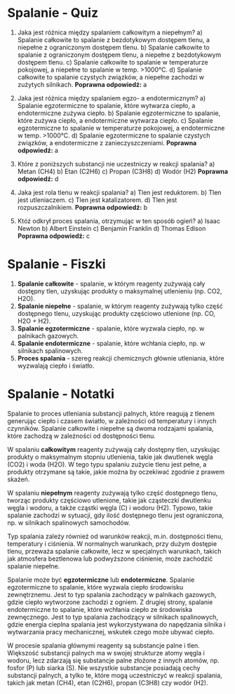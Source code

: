  # Spalanie - Quiz

1. Jaka jest różnica między spalaniem całkowitym a niepełnym?
   a) Spalanie całkowite to spalanie z bezdotykowym dostępem tlenu, a niepełne z ograniczonym dostępem tlenu.
   b) Spalanie całkowite to spalanie z ograniczonym dostępem tlenu, a niepełne z bezdotykowym dostępem tlenu.
   c) Spalanie całkowite to spalanie w temperaturze pokojowej, a niepełne to spalanie w temp. >1000°C.
   d) Spalanie całkowite to spalanie czystych związków, a niepełne zachodzi w zużytych silnikach.
   **Poprawna odpowiedź:** a

2. Jaka jest różnica między spalaniem egzo- a endotermicznym?
   a) Spalanie egzotermiczne to spalanie, które wytwarza ciepło, a endotermiczne zużywa ciepło.
   b) Spalanie egzotermiczne to spalanie, które zużywa ciepło, a endotermiczne wytwarza ciepło.
   c) Spalanie egzotermiczne to spalanie w temperaturze pokojowej, a endotermiczne w temp. >1000°C.
   d) Spalanie egzotermiczne to spalanie czystych związków, a endotermiczne z zanieczyszczeniami.
   **Poprawna odpowiedź:** a

3. Które z poniższych substancji nie uczestniczy w reakcji spalania?
   a) Metan (CH4)
   b) Etan (C2H6)
   c) Propan (C3H8)
   d) Wodór (H2)
   **Poprawna odpowiedź:** d

4. Jaka jest rola tlenu w reakcji spalania?
   a) Tlen jest reduktorem.
   b) Tlen jest utleniaczem.
   c) Tlen jest katalizatorem.
   d) Tlen jest rozpuszczalnikiem.
   **Poprawna odpowiedź:** b

5. Któż odkrył proces spalania, otrzymując w ten sposób ogień?
   a) Isaac Newton
   b) Albert Einstein
   c) Benjamin Franklin
   d) Thomas Edison
   **Poprawna odpowiedź:** c

# Spalanie - Fiszki

1. **Spalanie całkowite** - spalanie, w którym reagenty zużywają cały dostępny tlen, uzyskując produkty o maksymalnej utlenieniu (np. CO2, H2O).
2. **Spalanie niepełne** - spalanie, w którym reagenty zużywają tylko część dostępnego tlenu, uzyskując produkty częściowo utlenione (np. CO, H2O + H2).
3. **Spalanie egzotermiczne** - spalanie, które wyzwala ciepło, np. w palnikach gazowych.
4. **Spalanie endotermiczne** - spalanie, które wchłania ciepło, np. w silnikach spalinowych.
5. **Proces spalania** - szereg reakcji chemicznych głównie utleniania, które wyzwalają ciepło i światło.

# Spalanie - Notatki

Spalanie to proces utleniania substancji palnych, które reagują z tlenem generując ciepło i czasem światło, w zależności od temperatury i innych czynników. Spalanie całkowite i niepełne są dwoma rodzajami spalania, które zachodzą w zależności od dostępności tlenu.

W spalaniu **całkowitym** reagenty zużywają cały dostępny tlen, uzyskując produkty o maksymalnym stopniu utlenienia, takie jak dwutlenek węgla (CO2) i woda (H2O). W tego typu spalaniu zużycie tlenu jest pełne, a produkty otrzymane są takie, jakie można by oczekiwać zgodnie z prawem skażeń.

W spalaniu **niepełnym** reagenty zużywają tylko część dostępnego tlenu, tworząc produkty częściowo utlenione, takie jak cząsteczki dwutlenku węgla i wodoru, a także cząstki węgla (C) i wodoru (H2). Typowo, takie spalanie zachodzi w sytuacji, gdy ilość dostępnego tlenu jest ograniczona, np. w silnikach spalinowych samochodów.

Typ spalania zależy również od warunków reakcji, m.in. dostępności tlenu, temperatury i ciśnienia. W normalnych warunkach, przy dużym dostępie tlenu, przeważa spalanie całkowite, lecz w specjalnych warunkach, takich jak atmosfera beztlenowa lub podwyższone ciśnienie, może zachodzić spalanie niepełne.

Spalanie może być **egzotermiczne** lub **endotermiczne**. Spalanie egzotermiczne to spalanie, które wyzwala ciepło środowisku zewnętrznemu. Jest to typ spalania zachodzący w palnikach gazowych, gdzie ciepło wytworzone zachodzi z ogniem. Z drugiej strony, spalanie endotermiczne to spalanie, które wchłania ciepło ze środowiska zewnęcznego. Jest to typ spalania zachodzący w silnikach spalinowych, gdzie energia cieplna spalania jest wykorzystywana do napędzania silnika i wytwarzania pracy mechanicznej, wskutek czego może ubywać ciepło.

W procesie spalania głównymi reagenty są substancje palne i tlen. Większość substancji palnych ma w swojej strukturze atomy węgla i wodoru, lecz zdarzają się substancje palne złożone z innych atomów, np. fosfor (P) lub siarka (S). Nie wszystkie substancje posiadają cechy substancji palnych, a tylko te, które mogą uczestniczyć w reakcji spalania, takich jak metan (CH4), etan (C2H6), propan (C3H8) czy wodór (H2).